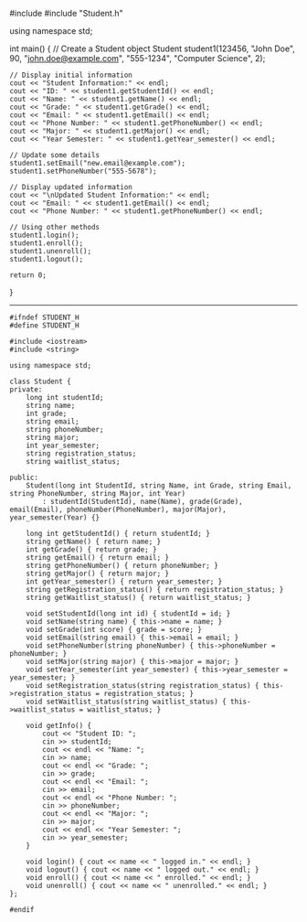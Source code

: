 #include <iostream>
#include "Student.h"

using namespace std;

int main() {
    // Create a Student object
    Student student1(123456, "John Doe", 90, "john.doe@example.com", "555-1234", "Computer Science", 2);

    // Display initial information
    cout << "Student Information:" << endl;
    cout << "ID: " << student1.getStudentId() << endl;
    cout << "Name: " << student1.getName() << endl;
    cout << "Grade: " << student1.getGrade() << endl;
    cout << "Email: " << student1.getEmail() << endl;
    cout << "Phone Number: " << student1.getPhoneNumber() << endl;
    cout << "Major: " << student1.getMajor() << endl;
    cout << "Year Semester: " << student1.getYear_semester() << endl;

    // Update some details
    student1.setEmail("new.email@example.com");
    student1.setPhoneNumber("555-5678");

    // Display updated information
    cout << "\nUpdated Student Information:" << endl;
    cout << "Email: " << student1.getEmail() << endl;
    cout << "Phone Number: " << student1.getPhoneNumber() << endl;

    // Using other methods
    student1.login();
    student1.enroll();
    student1.unenroll();
    student1.logout();

    return 0;
}


---



    #ifndef STUDENT_H
    #define STUDENT_H

    #include <iostream>
    #include <string>

    using namespace std;

    class Student {
    private:
        long int studentId;
        string name;
        int grade;
        string email;
        string phoneNumber;
        string major;
        int year_semester;
        string registration_status;
        string waitlist_status;

    public:
        Student(long int StudentId, string Name, int Grade, string Email, string PhoneNumber, string Major, int Year)
            : studentId(StudentId), name(Name), grade(Grade), email(Email), phoneNumber(PhoneNumber), major(Major), year_semester(Year) {}

        long int getStudentId() { return studentId; }
        string getName() { return name; }
        int getGrade() { return grade; }
        string getEmail() { return email; }
        string getPhoneNumber() { return phoneNumber; }
        string getMajor() { return major; }
        int getYear_semester() { return year_semester; }
        string getRegistration_status() { return registration_status; }
        string getWaitlist_status() { return waitlist_status; }

        void setStudentId(long int id) { studentId = id; }
        void setName(string name) { this->name = name; }
        void setGrade(int score) { grade = score; }
        void setEmail(string email) { this->email = email; }
        void setPhoneNumber(string phoneNumber) { this->phoneNumber = phoneNumber; }
        void setMajor(string major) { this->major = major; }
        void setYear_semester(int year_semester) { this->year_semester = year_semester; }
        void setRegistration_status(string registration_status) { this->registration_status = registration_status; }
        void setWaitlist_status(string waitlist_status) { this->waitlist_status = waitlist_status; }

        void getInfo() {
            cout << "Student ID: ";
            cin >> studentId;
            cout << endl << "Name: ";
            cin >> name;
            cout << endl << "Grade: ";
            cin >> grade;
            cout << endl << "Email: ";
            cin >> email;
            cout << endl << "Phone Number: ";
            cin >> phoneNumber;
            cout << endl << "Major: ";
            cin >> major;
            cout << endl << "Year Semester: ";
            cin >> year_semester;
        }

        void login() { cout << name << " logged in." << endl; }
        void logout() { cout << name << " logged out." << endl; }
        void enroll() { cout << name << " enrolled." << endl; }
        void unenroll() { cout << name << " unenrolled." << endl; }
    };

    #endif
